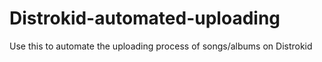 # Distrokid-automated-uploading
Use this to automate the uploading process of songs/albums on Distrokid
